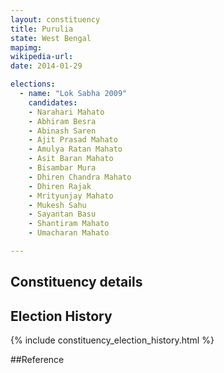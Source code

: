 ```yaml
---
layout: constituency
title: Purulia
state: West Bengal
mapimg: 
wikipedia-url: 
date: 2014-01-29

elections: 
  - name: "Lok Sabha 2009"
    candidates: 
    - Narahari Mahato 
    - Abhiram Besra 
    - Abinash Saren 
    - Ajit Prasad Mahato 
    - Amulya Ratan Mahato 
    - Asit Baran Mahato 
    - Bisambar Mura 
    - Dhiren Chandra Mahato 
    - Dhiren Rajak 
    - Mrityunjay Mahato 
    - Mukesh Sahu 
    - Sayantan Basu 
    - Shantiram Mahato 
    - Umacharan Mahato 

---
```

## Constituency details


## Election History
{% include constituency_election_history.html %}

##Reference
